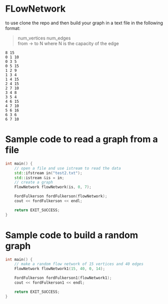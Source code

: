 # FLowNetwork

to use clone the repo and then build your graph in a text file in the following format: 
> num_vertices num_edges<br/>
> from -> to N where N is the capacity of the edge
```
8 15
0 1 10
0 3 5
0 5 15
1 2 9
1 3 4
1 4 15
2 4 15
2 7 10
3 4 8
3 5 4
4 6 15
4 7 10
5 6 16
6 3 6
6 7 10
```
# Sample code to read a graph from a file
``` c++
int main() {
    // open a file and use istream to read the data
    std::ifstream in("test2.txt");
    std::istream &is = in;
    // create a graph
    FlowNetwork flowNetwork(is, 0, 7);

    FordFulkerson fordFulkerson(flowNetwork);
    cout << fordFulkerson << endl;

    return EXIT_SUCCESS;
}
```

# Sample code to build a random graph
``` c++
int main() {
    // make a random flow network of 15 vertices and 40 edges
    FlowNetwork flowNetwork1(15, 40, 0, 14);

    FordFulkerson fordFulkerson1(flowNetwork1);
    cout << fordFulkerson1 << endl;

    return EXIT_SUCCESS;
}
```
